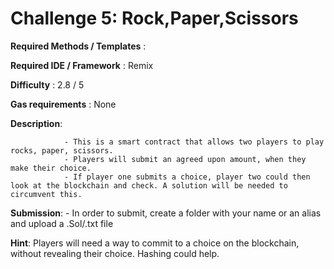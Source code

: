 # Challenge 5: Rock,Paper,Scissors


**Required Methods / Templates** : 

**Required IDE / Framework** : Remix

**Difficulty** : 2.8 / 5

**Gas requirements** : None

**Description**: 

                - This is a smart contract that allows two players to play rocks, paper, scissors.
                - Players will submit an agreed upon amount, when they make their choice.
                - If player one submits a choice, player two could then look at the blockchain and check. A solution will be needed to circumvent this.
               
 **Submission**:
              - In order to submit, create a folder with your name or an alias and upload a .Sol/.txt file
              
**Hint**: Players will need a way to commit to a choice on the blockchain, without revealing their choice. Hashing could help.

